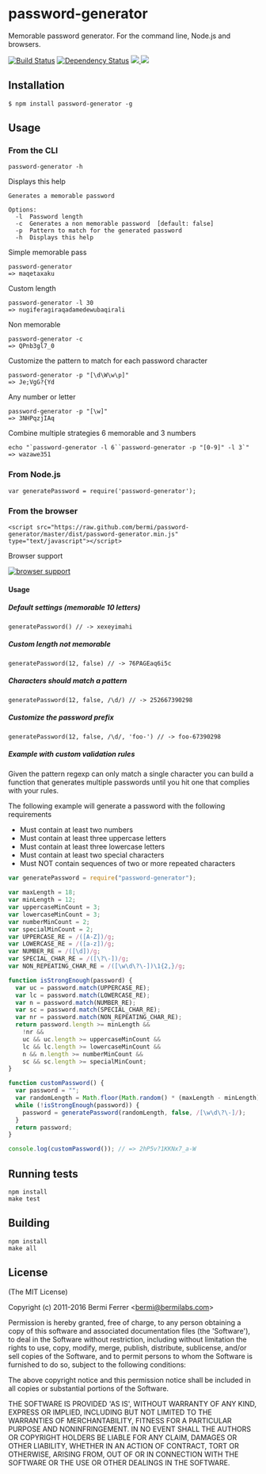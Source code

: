 # password-generator

Memorable password generator. For the command line, Node.js and browsers.


[![Build Status](https://api.travis-ci.org/bermi/password-generator.svg)](http://travis-ci.org/bermi/password-generator)  [![Dependency Status](https://david-dm.org/bermi/password-generator.svg)](https://david-dm.org/bermi/password-generator) [![](http://img.shields.io/npm/v/password-generator.svg) ![](http://img.shields.io/npm/dm/password-generator.svg)](https://www.npmjs.org/package/password-generator)


## Installation

    $ npm install password-generator -g

## Usage

### From the CLI

    password-generator -h

Displays this help

    Generates a memorable password

    Options:
      -l  Password length
      -c  Generates a non memorable password  [default: false]
      -p  Pattern to match for the generated password
      -h  Displays this help

Simple memorable pass

    password-generator
    => maqetaxaku

Custom length

    password-generator -l 30
    => nugiferagiraqadamedewubaqirali

Non memorable

    password-generator -c
    => QPnb3gl7_0

Customize the pattern to match for each password character

    password-generator -p "[\d\W\w\p]"
    => Je;VgG?{Yd

Any number or letter

    password-generator -p "[\w]"
    => 3NHPqzjIAq

Combine multiple strategies 6 memorable and 3 numbers

    echo "`password-generator -l 6``password-generator -p "[0-9]" -l 3`"
    => wazawe351


### From Node.js

    var generatePassword = require('password-generator');

### From the browser

    <script src="https://raw.github.com/bermi/password-generator/master/dist/password-generator.min.js" type="text/javascript"></script>

Browser support

[![browser support](http://ci.testling.com/bermi/password-generator.png)](http://ci.testling.com/bermi/password-generator)

#### Usage

##### Default settings (memorable 10 letters)

    generatePassword() // -> xexeyimahi

##### Custom length not memorable

    generatePassword(12, false) // -> 76PAGEaq6i5c

##### Characters should match a pattern

    generatePassword(12, false, /\d/) // -> 252667390298

##### Customize the password prefix

    generatePassword(12, false, /\d/, 'foo-') // -> foo-67390298

##### Example with custom validation rules

Given the pattern regexp can only match a single character
you can build a function that generates multiple passwords until you
hit one that complies with your rules.

The following example will generate a password with the following requirements

* Must contain at least two numbers
* Must contain at least three uppercase letters
* Must contain at least three lowercase letters
* Must contain at least two special characters
* Must NOT contain sequences of two or more repeated characters


```javascript
var generatePassword = require("password-generator");

var maxLength = 18;
var minLength = 12;
var uppercaseMinCount = 3;
var lowercaseMinCount = 3;
var numberMinCount = 2;
var specialMinCount = 2;
var UPPERCASE_RE = /([A-Z])/g;
var LOWERCASE_RE = /([a-z])/g;
var NUMBER_RE = /([\d])/g;
var SPECIAL_CHAR_RE = /([\?\-])/g;
var NON_REPEATING_CHAR_RE = /([\w\d\?\-])\1{2,}/g;

function isStrongEnough(password) {
  var uc = password.match(UPPERCASE_RE);
  var lc = password.match(LOWERCASE_RE);
  var n = password.match(NUMBER_RE);
  var sc = password.match(SPECIAL_CHAR_RE);
  var nr = password.match(NON_REPEATING_CHAR_RE);
  return password.length >= minLength &&
    !nr &&
    uc && uc.length >= uppercaseMinCount &&
    lc && lc.length >= lowercaseMinCount &&
    n && n.length >= numberMinCount &&
    sc && sc.length >= specialMinCount;
}

function customPassword() {
  var password = "";
  var randomLength = Math.floor(Math.random() * (maxLength - minLength)) + minLength;
  while (!isStrongEnough(password)) {
    password = generatePassword(randomLength, false, /[\w\d\?\-]/);
  }
  return password;
}

console.log(customPassword()); // => 2hP5v?1KKNx7_a-W
```


## Running tests

    npm install
    make test

## Building

    npm install
    make all

## License

(The MIT License)

Copyright (c) 2011-2016 Bermi Ferrer &lt;bermi@bermilabs.com&gt;

Permission is hereby granted, free of charge, to any person obtaining
a copy of this software and associated documentation files (the
'Software'), to deal in the Software without restriction, including
without limitation the rights to use, copy, modify, merge, publish,
distribute, sublicense, and/or sell copies of the Software, and to
permit persons to whom the Software is furnished to do so, subject to
the following conditions:

The above copyright notice and this permission notice shall be
included in all copies or substantial portions of the Software.

THE SOFTWARE IS PROVIDED 'AS IS', WITHOUT WARRANTY OF ANY KIND,
EXPRESS OR IMPLIED, INCLUDING BUT NOT LIMITED TO THE WARRANTIES OF
MERCHANTABILITY, FITNESS FOR A PARTICULAR PURPOSE AND NONINFRINGEMENT.
IN NO EVENT SHALL THE AUTHORS OR COPYRIGHT HOLDERS BE LIABLE FOR ANY
CLAIM, DAMAGES OR OTHER LIABILITY, WHETHER IN AN ACTION OF CONTRACT,
TORT OR OTHERWISE, ARISING FROM, OUT OF OR IN CONNECTION WITH THE
SOFTWARE OR THE USE OR OTHER DEALINGS IN THE SOFTWARE.
